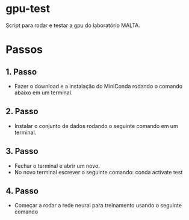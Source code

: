 # gpu-test
Script para rodar e testar a gpu do laboratório MALTA.

# Passos
## 1. Passo
* Fazer o download e a instalação do MiniConda rodando o comando abaixo em um terminal.


## 2. Passo
* Instalar o conjunto de dados rodando o seguinte comando em um terminal.

## 3. Passo
* Fechar o terminal e abrir um novo.
* No novo terminal escrever o seguinte comando: conda activate test

## 4. Passo
* Começar a rodar a rede neural para treinamento usando o seguinte comando